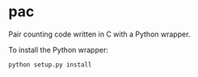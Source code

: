 # pac
Pair counting code written in C with a Python wrapper.

To install the Python wrapper:

```
python setup.py install
```

